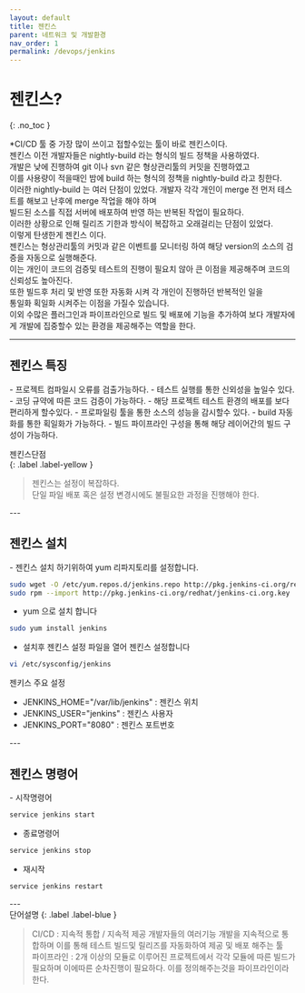 ```yaml
---
layout: default
title: 젠킨스
parent: 네트워크 및 개발환경
nav_order: 1
permalink: /devops/jenkins
---
```


# 젠킨스?
{: .no_toc }

<div class="code-example text-delta" markdown="1">
*CI/CD 툴 중 가장 많이 쓰이고 접할수있는 툴이 바로 젠킨스이다. <br>
젠킨스 이전 개발자들은 nightly-build 라는 형식의 빌드 정책을 사용하였다. <br>
개발은 낮에 진행하여 git 이나 svn 같은 형상관리툴의 커밋을 진행하였고 <br>
이를 사용량이 적을때인 밤에 build 하는 형식의 정책을 nightly-build 라고 칭한다.<br>
이러한 nightly-build 는 여러 단점이 있었다.  개발자 각각 개인이 merge 전 먼저 테스트를 해보고 난후에  merge 작업을 해야 하며<br>
빌드된 소스를 직접 서버에 배포하여 반영 하는 반복된 작업이 필요하다.<br>
이러한 상황으로 인해 릴리즈 기한과 방식이 복잡하고 오래걸리는 단점이 있었다.<br>
이렇게 탄생한게 젠킨스 이다.<br>
젠킨스는 형상관리툴의 커밋과 같은 이벤트를 모니터링 하여 해당 version의 소스의 검증을 자동으로 실행해준다.<br>
이는 개인이 코드의 검증및 테스트의 진행이 필요치 않아 큰 이점을 제공해주며 코드의 신뢰성도 높아진다.<br>
또한 빌드후 처리 및  반영 또한 자동화 시켜 각 개인이 진행하던 반복적인 일을 <br>
통일화 획일화 시켜주는 이점을 가질수 있습니다.<br>
이외 수많은 플러그인과 파이프라인으로 빌드 및 배포에 기능을 추가하여 보다 개발자에게 개발에 집중할수 있는 환경을 제공해주는 역할을 한다.<br>
</div>

---

## 젠킨스 특징
<div class="code-example text-delta" markdown="1">
- 프로젝트 컴파일시 오류를 검출가능하다.
- 테스트 실행를 통한 신외성을 높일수 있다.
- 코딩 규약에 따른 코드 검증이 가능하다.
- 해당 프로젝트 테스트 환경의 배포를 보다 편리하게 할수있다.
- 프로파일링 툴을 통한 소스의 성능을 감시할수 있다.
- build 자동화를 통한 획일화가 가능하다.
- 빌드 파이프라인 구성을 통해 해당 레이어간의 빌드 구성이 가능하다.

젠킨스단점  
{: .label .label-yellow }
>   젠킨스는 설정이 복잡하다. <br>
>   단일 파일 배포 혹은 설정 변경시에도 불필요한 과정을 진행해야 한다. <br>

</div>
---

## 젠킨스 설치
<div class="code-example text-delta" markdown="1">
- 젠킨스 설치 하기위하여 yum 리파지토리를 설정합니다.

```bash
sudo wget -O /etc/yum.repos.d/jenkins.repo http://pkg.jenkins-ci.org/redhat-stable/jenkins.repo
sudo rpm --import http://pkg.jenkins-ci.org/redhat/jenkins-ci.org.key
```

- yum 으로 설치 합니다

```bash
sudo yum install jenkins
```

- 설치후 젠킨스 설정 파일을 열어 젠킨스 설정합니다

```bash
vi /etc/sysconfig/jenkins
```

젠키스 주요 설정
 - JENKINS_HOME="/var/lib/jenkins"  :  젠킨스 위치
 - JENKINS_USER="jenkins" : 젠킨스 사용자
 - JENKINS_PORT="8080" : 젠킨스 포트번호
</div>
---

## 젠킨스 명령어
<div class="code-example text-delta" markdown="1">
- 시작명령어

```bash
service jenkins start
```

- 종료명령어

```bash
service jenkins stop
```

- 재시작

```bash
service jenkins restart
```
</div>
---
<div class="code-example text-delta" markdown="1">
단어설명  
{: .label .label-blue }

>  CI/CD :  지속적 통합 / 지속적 제공 개발자들의 여러기능 개발을 지속적으로 통합하며 이를 통해 테스트 빌드및 릴리즈를 자동화하여 제공 및 배포 해주는 툴 <br>
>  파이프라인  : 2개 이상의 모듈로 이루어진 프로젝트에서 각각 모듈에 따른 빌드가 필요하며 이에따른 순차진행이 필요하다. 이를 정의해주는것을 파이프라인이라 한다. <br>
</div>